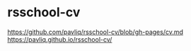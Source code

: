 # rsschool-cv
https://github.com/pavliq/rsschool-cv/blob/gh-pages/cv.md
https://pavliq.github.io/rsschool-cv/

